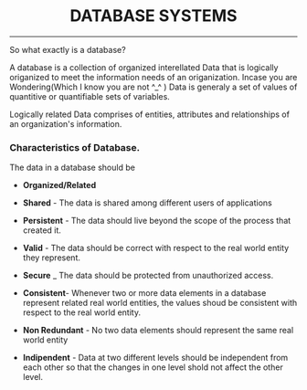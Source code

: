 <h1 align="center">DATABASE SYSTEMS</h1>
<hr/>
So what exactly is a database?

A database is a collection of organized interellated Data that is logically origanized to meet the information needs of an origanization.
Incase you are Wondering(Which I know you are not ^_^ )  Data is generaly a set of values of quantitive or quantifiable sets of variables. 

Logically related Data comprises of entities, attributes and relationships of an organization's information.

### Characteristics of Database.

The data in a database  should be 

* __Organized/Related__
* __Shared__ - The data is shared among different users of applications
* __Persistent__ - The data should live beyond the scope of the process that created it. 
* __Valid__ - The data should be correct with respect to the real world entity they represent. 
* __Secure__ _ The data should be protected from unauthorized access. 
* __Consistent__- Whenever two or more data elements  in a database represent related real world  entities, the values shoud  be consistent with respect to the real world entity. 
* __Non Redundant__ - No two data elements should represent the same real world entity

* __Indipendent__ -  Data at two different levels should be independent from each other so that  the changes in one level shold not affect the other level. 